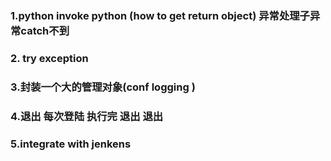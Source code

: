 

### 1.python invoke python (how to get return object)      异常处理子异常catch不到

### 2. try exception

### 3.封装一个大的管理对象(conf     logging )

### 4.退出     每次登陆  执行完 退出       退出  

### 5.integrate with jenkens

